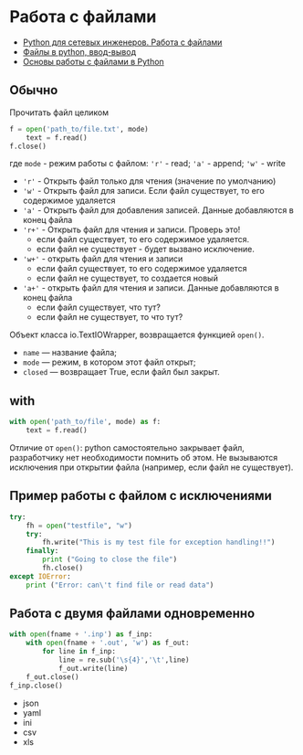 # Работа с файлами

- [Python для сетевых инженеров. Работа с файлами](https://pyneng.readthedocs.io/ru/latest/book/07_files/index.html)
- [Файлы в python, ввод-вывод](https://pythonru.com/osnovy/fajly-v-python-vvod-vyvod)
- [Основы работы с файлами в Python](https://tproger.ru/articles/files-in-python/)

## Обычно

Прочитать файл целиком

```python
f = open('path_to/file.txt', mode)
    text = f.read()
f.close()
```
где `mode` - режим работы с файлом: `'r'` - read; `'a'` - append; `'w'` - write

- `'r'` - Открыть файл только для чтения (значение по умолчанию)
- `'w'` - Открыть файл для записи. Если файл существует, то его содержимое удаляется
- `'a'` - Открыть файл для добавления записей. Данные добавляются в конец файла
- `'r+'` - Открыть файл для чтения и записи. <span class="warn">Проверь это!</span>
    - если файл существует, то его содержимое удаляется.
    - если файл не существует - будет вызвано исключение. 
- `'w+'` - открыть файл для чтения и записи
    - если файл существует, то его содержимое удаляется
    - если файл не существует, то создается новый
- `'a+'` - открыть файл для чтения и записи. Данные добавляются в конец файла
    - если файл существует, <span class="ques">что тут?</span>
    - если файл не существует, то <span class="ques">что тут?</span>

Объект класса io.TextIOWrapper, возвращается функцией `open()`.

- `name` — название файла;
- `mode` — режим, в котором этот файл открыт;
- `closed` — возвращает True, если файл был закрыт.


## with

```python
with open('path_to/file', mode) as f:
    text = f.read()
```

Отличие от `open()`: python самостоятельно закрывает файл, разработчику нет необходимости помнить об этом. Не вызываются исключения при открытии файла (например, если файл не существует).


## Пример работы с файлом с исключениями

```python
try:
	fh = open("testfile", "w")
	try:
		fh.write("This is my test file for exception handling!!")
	finally:
		print ("Going to close the file")
		fh.close()
except IOError:
	print ("Error: can\'t find file or read data")
```

## Работа с двумя файлами одновременно

```python
with open(fname + '.inp') as f_inp:
	with open(fname + '.out', 'w') as f_out:
		for line in f_inp:
			line = re.sub('\s{4}','\t',line)
			f_out.write(line)
	f_out.close()
f_inp.close()
```

- json
- yaml
- ini
- csv
- xls

